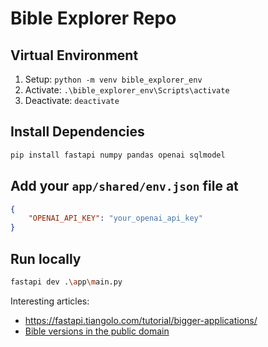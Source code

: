 # Bible Explorer Repo

## Virtual Environment
1. Setup: `python -m venv bible_explorer_env`
2. Activate: `.\bible_explorer_env\Scripts\activate`
3. Deactivate: `deactivate`

## Install Dependencies
```bash
pip install fastapi numpy pandas openai sqlmodel
```

## Add your `app/shared/env.json` file at 
```json
{
    "OPENAI_API_KEY": "your_openai_api_key"
}
```

## Run locally
```bash
fastapi dev .\app\main.py
```

Interesting articles:
- https://fastapi.tiangolo.com/tutorial/bigger-applications/
- [Bible versions in the public domain](https://support.biblegateway.com/hc/en-us/articles/360001403507-What-Bibles-on-Bible-Gateway-are-in-the-public-domain)



